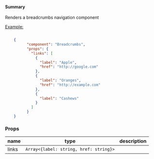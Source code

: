 #### Summary

Renders a breadcrumbs navigation component

<u>Example:</u>

```JSON

    {
          "component": "Breadcrumbs",
          "props": {
            "links": [
              {
                "label": "Apple",
                "href": "http://google.com"
              },
              {
                "label": "Oranges",
                "href": "http://example.com"
              },
              {
                "label": "Cashews"
              }
            ]
          }
    }

```

### Props

| name  | type                                   | description |
| ----- | -------------------------------------- | ----------- |
| links | `Array<{label: string, href: string}>` |             |
